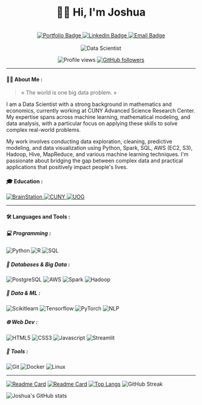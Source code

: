 <h1 align="center">
  👋🏻 Hi, I'm Joshua
</h1>

<div id="header" align="center">
   <div id="header" align="center">
    <!-- <img src="https://i.postimg.cc/Pfv2SjwW/linkedinbanner-blent.png" width="100%" /> -->
  </div>
  <br>
  <div id="badges">
    <a href="https://www.joshuapedro.com/">
      <img src="https://img.shields.io/badge/portfolio-4366f0?style=for-the-badge&logo=About.me&logoColor=white" alt="Portfolio Badge"/>
    </a>
    <a href="https://www.linkedin.com/in/joshuapedro/">
      <img src="https://img.shields.io/badge/LinkedIn-blue?style=for-the-badge&logo=linkedin&logoColor=white" alt="Linkedin Badge"/>
    </a>
    <a href="mailto:joshfpedro@gmail.com">
      <img src="https://img.shields.io/badge/Email-red?style=for-the-badge&logo=gmail&logoColor=white" alt="Email Badge"/>
    </a>
  </div>

  <br>

  <div align="center">
    <img src="https://readme-typing-svg.demolab.com?font=Roboto&pause=1000&color=2B96C5&width=435&lines=Data+Scientist" alt="Data Scientist" />
  </div>

  ![Profile views](https://komarev.com/ghpvc/?username=joshfpedro&style=plastic&color=blue)
  [![GitHub followers](https://img.shields.io/github/followers/joshfpedro.svg?style=social&label=Follow&maxAge=2592000)](https://github.com/joshfpedro?tab=followers)
</div>


---

#### 👨‍💻 About Me :

> « The world is one big data problem. »

I am a Data Scientist with a strong background in mathematics and economics, currently working at CUNY Advanced Science Research Center. My expertise spans across machine learning, mathematical modeling, and data analysis, with a particular focus on applying these skills to solve complex real-world problems.

My work involves conducting data exploration, cleaning, predictive modeling, and data visualization using Python, Spark, SQL, AWS (EC2, S3), Hadoop, Hive, MapReduce, and various machine learning techniques. I'm passionate about bridging the gap between complex data and practical applications that positively impact people's lives.

#### 🎓 Education :

<div id="header" >
  <div id="badges">
    <a href="https://brainstation.io/">
      <img src="https://img.shields.io/badge/BrainStation%20Data%20Science-000000?style=flat&logo=datacamp&logoColor=white&labelColor=03EF62" alt="BrainStation"/>
    </a>
    <a href="https://www.ccny.cuny.edu/">
      <img src="https://img.shields.io/badge/CUNY%20City%20College%20MS%20Mathematics-000000?style=flat&logo=edx&logoColor=white&labelColor=0A0A23" alt="CUNY"/>
    </a>
    <a href="https://www.uog.edu.gy/">
      <img src="https://img.shields.io/badge/University%20of%20Guyana%20BS%20Economics-000000?style=flat&logo=edx&logoColor=white&labelColor=0A0A23" alt="UOG"/>
    </a>
   </div>
</div>

---

#### :hammer_and_wrench: Languages and Tools :

##### 💻 Programming : 

![Python](https://img.shields.io/badge/-Python-000000?style=flat&logo=python&logoColor=ffffff&labelColor=3776AB)
![R](https://img.shields.io/badge/-R-000000?style=flat&logo=r&logoColor=ffffff&labelColor=276DC3)
![SQL](https://img.shields.io/badge/-SQL-000000?style=flat&logo=mysql&logoColor=ffffff&labelColor=4479A1)

##### 💾 Databases & Big Data : 

![PostgreSQL](https://img.shields.io/badge/PostgreSQL-000000?style=flat&logo=postgresql&logoColor=white&labelColor=316192)
![AWS](https://img.shields.io/badge/AWS-000000?style=flat&logo=amazon-aws&logoColor=white&labelColor=FF9900)
![Spark](https://img.shields.io/badge/Spark-000000?style=flat&logo=apache-spark&logoColor=white&labelColor=E25A1C)
![Hadoop](https://img.shields.io/badge/Hadoop-000000?style=flat&logo=apache-hadoop&logoColor=white&labelColor=66CCFF)

##### 🤖 Data & ML : 

![Scikitlearn](https://img.shields.io/badge/Scikitlearn-000000?style=flat&logo=scikit-learn&logoColor=white&labelColor=F7931E)
![Tensorflow](https://img.shields.io/badge/TensorFlow-000000?style=flat&logo=TensorFlow&logoColor=white&labelColor=FF6F00)
![PyTorch](https://img.shields.io/badge/PyTorch-000000?style=flat&logo=pytorch&logoColor=white&labelColor=EE4C2C)
![NLP](https://img.shields.io/badge/NLP-000000?style=flat&logo=nltk&logoColor=white&labelColor=7CCB4C)

##### 🌐 Web Dev : 

![HTML5](https://img.shields.io/badge/-HTML5-000000?style=flat&logo=html5&logoColor=ffffff&labelColor=E34F26)
![CSS3](https://img.shields.io/badge/-CSS3-000000?style=flat&logo=css3&logoColor=ffffff&labelColor=1572B6)
![Javascript](https://img.shields.io/badge/-Javascript-000000?style=flat&logo=javascript&logoColor=ffffff&labelColor=F7DF1E)
![Streamlit](https://img.shields.io/badge/-Streamlit-000000?style=flat&logo=streamlit&logoColor=ffffff&labelColor=FF4B4B)

##### 🔨 Tools : 

![Git](https://img.shields.io/badge/Git-000000?style=flat&logo=Git&logoColor=white&labelColor=F05032)
![Docker](https://img.shields.io/badge/Docker-000000?style=flat&logo=Docker&logoColor=white&labelColor=2496ED)
![Linux](https://img.shields.io/badge/Linux-000000?style=flat&logo=Linux&logoColor=white&labelColor=FCC624)

---
[![Readme Card](https://github-readme-stats.vercel.app/api/pin/?username=joshfpedro&repo=industry-project&theme=github_dark&hide_border=true)](https://github.com/joshfpedro/industry-project)
[![Readme Card](https://github-readme-stats.vercel.app/api/pin/?username=joshfpedro&repo=capstone&theme=github_dark&hide_border=true)](https://github.com/joshfpedro/capstone)
[![Top Langs](https://github-readme-stats.vercel.app/api/top-langs/?username=joshfpedro&hide_progress=false&langs_count=3&theme=github_dark&hide_border=true)](https://github.com/joshfpedro)
![GitHub Streak](http://github-readme-streak-stats.herokuapp.com?user=joshfpedro&theme=github_dark&hide_border=true)

![Joshua's GitHub stats](https://github-readme-stats.vercel.app/api?username=joshfpedro&show_icons=true&theme=github_dark)






